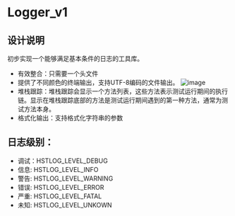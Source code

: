 # Logger_v1
## 设计说明
初步实现一个能够满足基本条件的日志的工具库。
- 有效整合：只需要一个头文件
- 提供了不同颜色的终端输出，支持UTF-8编码的文件输出。
![image](https://s2.ax1x.com/2019/11/26/QS4WVJ.png)
- 堆栈跟踪：堆栈跟踪会显示一个方法列表，这些方法表示测试运行期间的执行链。显示在堆栈跟踪底部的方法是测试运行期间遇到的第一种方法，通常为测试方法本身。
- 格式化输出：支持格式化字符串的参数

## 日志级别：
- 调试：HSTLOG_LEVEL_DEBUG
- 信息: HSTLOG_LEVEL_INFO
- 警告: HSTLOG_LEVEL_WARNING
- 错误: HSTLOG_LEVEL_ERROR
- 严重: HSTLOG_LEVEL_FATAL
- 未知: HSTLOG_LEVEL_UNKOWN

